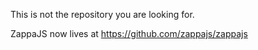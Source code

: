 This is not the repository you are looking for.

ZappaJS now lives at https://github.com/zappajs/zappajs
